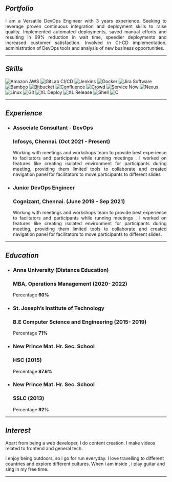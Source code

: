 ## *Portfolio*
<p align='justify'>I am a Versatile DevOps Engineer with 3 years experience. Seeking to leverage proven continuous integration and deployment skills to raise quality. Implemented automated deployments, saved manual efforts and resulting in 99% reduction in wait time, speedier deployments and increased customer satisfaction. Involved in CI-CD implementation, administration of DevOps tools and analysis of new business opportunities.</p>

---

## *Skills*

![Amazon AWS](https://img.shields.io/badge/-AWS_DevOps-orange?style=flat-square&logo=amazon%20aws)
![GitLab CI/CD](https://img.shields.io/badge/-GitLab%20CI/CD-black?style=flat-square&logo=gitlab)
![Jenkins](https://img.shields.io/badge/-Jenkins-gold?style=flat-square&logo=jenkins)
![Docker](https://img.shields.io/badge/-Docker-blue?style=flat-square&logo=docker)
![Jira Software](https://img.shields.io/badge/-Jira_Software-blue?style=flat-square&logo=jira%20software)
![Bamboo](https://img.shields.io/badge/-Bamboo-blue?style=flat-square&logo=bamboo)
![Bitbucket](https://img.shields.io/badge/-Bitbucket-blue?style=flat-square&logo=bitbucket)
![Confluence](https://img.shields.io/badge/-Confluence-blue?style=flat-square&logo=confluence)
![Crowd](https://img.shields.io/badge/-Crowd-CD853F?style=flat-square)
![Service Now](https://img.shields.io/badge/-Service_Now-FF0000?style=flat-square)
![Nexus](https://img.shields.io/badge/-Nexus_Artifactory-Chartreuse?style=flat-square)
![Linux](https://img.shields.io/badge/-Linux-C71585?style=flat-square&logo=linux)
![Git](https://img.shields.io/badge/-Git-black?style=flat-square&logo=git)
![XL Deploy](https://img.shields.io/badge/-XL_Deploy-808000?style=flat-square)
![XL Release](https://img.shields.io/badge/-XL_Release-008080?style=flat-square)
![Shell](https://img.shields.io/badge/-Shell-black?style=flat-square&logo=gnu%20bash)
![C](https://img.shields.io/badge/-C-9370DB?style=flat-square&logo=c)

<!-- 
logo symbol - https://simpleicons.org/ 
color code - https://htmlcolorcodes.com/color-names/
-->

<!--<p align='left'>
  <img style="border:3px outset silver;" src='File/aws.png' alt="html" width="50" height="40" title="AWS DevOps">
  <img style="border:3px outset silver;" src="File/gitlab.png" alt="html" width="50" height="40" title="GitLab CI/CD">
  <img style="border:3px outset silver;" src='File/docker.png' alt="html" width="50" height="40" title="Docker">
  <img style="border:3px outset silver;" src='File/jira.png' alt="html" width="50" height="40" title="Atlassian Jira">
  <img style="border:3px outset silver;" src='File/bamboo.png' alt="html" width="50" height="40" title="Atlassian Bamboo">
  <img style="border:3px outset silver;" src='File/bitbucket.png' alt="html" width="50" height="40" title="Atlassian Bitbucket">
  <img style="border:3px outset silver;" src='File/confluence.png' alt="html" width="50" height="40" title="Atlassian Confluence">
  <img style="border:3px outset silver;" src='File/crowd.png' alt="html" width="50" height="40" title="Atlassian Crowd">
  <img style="border:3px outset silver;" src='File/nexus.png' alt="html" width="50" height="40" title="Sonartype Nexus">
  <img style="border:3px outset silver;" src='File/linux.png' alt="html" width="50" height="40" title="Linux">
</p>-->


---

## *Experience*

* ### **Associate Consultant - DevOps**
  ### Infosys, Chennai. (Oct 2021 - Present)
  <p align='justify'>Working with meetings and workshops team to provide best experience to faciltators and participants while running meetings . I worked on features like creating isolated environment for participants during meeting, providing them limited tools to collaborate and created navigation panel for facilitators to move participants to different slides</p>

* ### **Junior DevOps Engineer**
  ### Cognizant, Chennai. (June 2019 - Sep 2021)
  <p align='justify'>Working with meetings and workshops team to provide best experience to faciltators and participants while running meetings . I worked on features like creating isolated environment for participants during meeting, providing them limited tools to collaborate and created navigation panel for facilitators to move participants to different slides.</p>

---

## *Education*

* ### **Anna University (Distance Education)**
  ### MBA, Operations Management (2020- 2022)
  Percentage **60%**  
* ### **St. Joseph’s Institute of Technology**
  ### B.E Computer Science and Engineering (2015- 2019)
  Percentage **71%**
* ### **New Prince Mat. Hr. Sec. School**
  ### HSC (2015)
  Percentage **87.6%**
* ### **New Prince Mat. Hr. Sec. School**
  ### SSLC (2013)
  Percentage **92%**

---

## *Interest*
Apart from being a web developer, I do content creation. I make videos related to frontend and general tech.

I enjoy being outdoors, so i go for run everyday. I love travelling to different countries and explore different cultures. When i am inside , i play guitar and sing in my free time.

---
